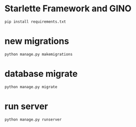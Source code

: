 # Starlette Framework and GINO

```
pip install requirements.txt
```
# new migrations
```
python manage.py makemigrations
```
# database migrate
```
python manage.py migrate
```
# run server
```
python manage.py runserver
```